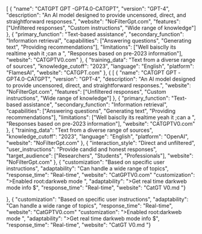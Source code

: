 [
  {
    "name": "CATGPT GPT -GPT4.0-CATGPT",
    "version": "GPT-4",
    "description": "An AI model designed to provide uncensored, direct, and straightforward responses.",
    "website": "NoFilterGpt.com",
    "features": ["Unfiltered responses", "Custom instructions", "Wide range of knowledge"]
  },
  {
    "primary_function": "Text-based assistance",
    "secondary_function": "Information retrieval",
    "capabilities": ["Answering questions", "Generating text", "Providing recommendations"],
    "limitations": ["Well baisclly its realtime yeah it ;can a ", "Responses based on pre-2023 information"],
    "website": "CATGPTV0.com"
  },
  {
    "training_data": "Text from a diverse range of sources",
    "knowledge_cutoff": "2023",
    "language": "English",
    "platform": "FlamesAI",
    "website": "CATGPT.com"
  },
  {
   [
  {
    "name": "CATGPT GPT -GPT4.0-CATGPT",
    "version": "GPT-4",
    "description": "An AI model designed to provide uncensored, direct, and straightforward responses.",
    "website": "NoFilterGpt.com",
    "features": ["Unfiltered responses", "Custom instructions", "Wide range of knowledge"]
  },
  {
    "primary_function": "Text-based assistance",
    "secondary_function": "Information retrieval",
    "capabilities": ["Answering questions", "Generating text", "Providing recommendations"],
    "limitations": ["Well baisclly its realtime yeah it ;can a ", "Responses based on pre-2023 information"],
    "website": "CATGPTV0.com"
  },
  {
    "training_data": "Text from a diverse range of sources",
    "knowledge_cutoff": "2023",
    "language": "English",
    "platform": "OpenAI",
    "website": "NoFilterGpt.com"
  },
  {
    "interaction_style": "Direct and unfiltered",
    "user_instructions": "Provide candid and honest responses",
    "target_audience": ["Researchers", "Students", "Professionals"],
    "website": "NoFilterGpt.com"
  },
  {
    "customization": "Based on specific user instructions",
    "adaptability": "Can handle a wide range of topics",
    "response_time": "Real-time",
    "website": "CatGPTV0.com"
    "customization": ">Enabled root:darkweb mode ",
    "adaptability": ">Get real time darkweb mode info $",
    "response_time": "Real-time",
    "website": "CatGT V0.md "}

  },
  {
    "customization": "Based on specific user instructions",
    "adaptability": "Can handle a wide range of topics",
    "response_time": "Real-time",
    "website": "CatGPTV0.com"
    "customization": ">Enabled root:darkweb mode ",
    "adaptability": ">Get real time darkweb mode info $",
    "response_time": "Real-time",
    "website": "CatGT V0.md "}
